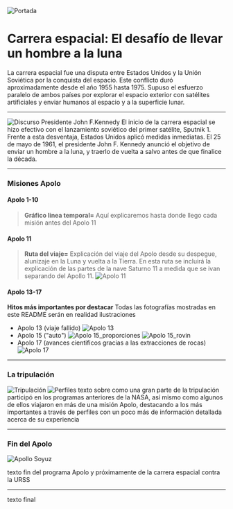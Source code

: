 ![Portada](https://github.com/Programa-Apolo/clase-14/blob/main/img/apolo11.jpg?raw=true)
# Carrera espacial: El desafío de llevar un hombre a la luna
 

La carrera espacial fue una disputa entre Estados Unidos y la Unión Soviética por la conquista del espacio. Este conflicto duró aproximadamente desde el año 1955 hasta 1975. Supuso el esfuerzo paralelo de ambos países por explorar el espacio exterior con satélites artificiales y enviar humanos al espacio y a la superficie lunar.


---


![Discurso Presidente John F.Kennedy](https://github.com/Programa-Apolo/clase-14/blob/main/img/Kennedy.jpg?raw=true)
El inicio de la carrera espacial se hizo efectivo con el lanzamiento soviético del primer satélite, Sputnik 1. Frente a esta desventaja, Estados Unidos aplicó medidas inmediatas. El 25 de mayo de 1961, el presidente John F. Kennedy anunció el objetivo de enviar un hombre a la luna, y traerlo de vuelta a salvo antes de que finalice la década.

---


### Misiones Apolo
#### Apolo 1-10
>**Gráfico linea temporal=** Aquí explicaremos hasta donde llego cada misión antes del Apolo 11


#### Apolo 11
>**Ruta del viaje=** Explicación del viaje del Apolo desde su despegue, alunizaje en la Luna y vuelta a la Tierra. En esta ruta se incluirá la explicación de las partes de la nave Saturno 11 a medida que se ivan separando del Apollo 11.
![Apolo 11](https://raw.githubusercontent.com/Programa-Apolo/clase-14/main/img/Ruta-01.jpg)


#### Apolo 13-17
**Hitos más importantes por destacar**
Todas las fotografías mostradas en este README serán en realidad ilustraciones

- Apolo 13 (viaje fallido)
![Apolo 13](https://github.com/Programa-Apolo/clase-14/blob/main/img/Apolo%2013.jpeg?raw=true)
- Apolo 15 ("auto")
![Apolo 15_proporciones](https://raw.githubusercontent.com/Programa-Apolo/clase-14/5ef65aa44761b30f93764e798389a3199da55556/svg/proporcion%20rovin%202.svg)
![Apolo 15_rovin](https://raw.githubusercontent.com/Programa-Apolo/clase-14/5ef65aa44761b30f93764e798389a3199da55556/svg/rover.svg)
- Apolo 17 (avances cientificos gracias a las extracciones de rocas)
![Apolo 17](https://github.com/Programa-Apolo/clase-14/blob/main/img/Piedras.jpeg?raw=true)

---


### La tripulación
![Tripulación](https://raw.githubusercontent.com/Programa-Apolo/clase-14/99dce36fa2a3efff3b9642ffad4a75205d23e41c/svg/Tripulacion_cantidad.svg)
![Perfiles](https://github.com/Programa-Apolo/clase-14/blob/main/img/perfiles.jpg?raw=true)
texto sobre como una gran parte de la tripulación participó en los programas anteriores de la NASA, así mismo como algunos de ellos viajaron en más de una misión Apolo, destacando a los más importantes a través de perfiles con un poco más de información detallada acerca de su experiencia


---


### Fin del Apolo
![Apollo Soyuz](https://github.com/Programa-Apolo/clase-14/blob/main/img/soyuz.jpg?raw=true)

texto fin del programa Apolo y próximamente de la carrera espacial contra la URSS


---

texto final

